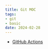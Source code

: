 ```yaml
---
title: Git MOC
tags:
- git
- basic
date: 2024-02-28
---
```


* [GitHub Actions](toolkit/git/github_actions.md)